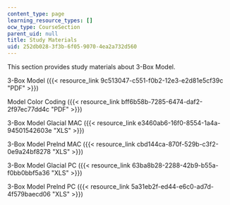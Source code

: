 ```yaml
---
content_type: page
learning_resource_types: []
ocw_type: CourseSection
parent_uid: null
title: Study Materials
uid: 252db028-3f3b-6f05-9070-4ea2a732d560
---
```


This section provides study materials about 3-Box Model.

3-Box Model ({{< resource_link 9c513047-c551-f0b2-12e3-e2d81e5cf39c "PDF" >}})

Model Color Coding ({{< resource_link bff6b58b-7285-6474-daf2-2f97ec77dd4c "PDF" >}})

3-Box Model Glacial MAC ({{< resource_link e3460ab6-16f0-8554-1a4a-94501542603e "XLS" >}})

3-Box Model Prelnd MAC ({{< resource_link cbd144ca-870f-529b-c3f2-0e9a24bf8278 "XLS" >}})

3-Box Model Glacial PC ({{< resource_link 63ba8b28-2288-42b9-b55a-f0bb0bbf5a36 "XLS" >}})

3-Box Model Prelnd PC ({{< resource_link 5a31eb2f-ed44-e6c0-ad7d-4f579baecd06 "XLS" >}})